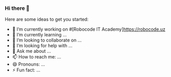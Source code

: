 ### Hi there 👋




Here are some ideas to get you started:

- 🔭 I’m currently working on #[Robocode IT Academy]https://robocode.uz
- 🌱 I’m currently learning ...
- 👯 I’m looking to collaborate on ...
- 🤔 I’m looking for help with ...
- 💬 Ask me about ...
- 📫 How to reach me: ...
- 😄 Pronouns: ...
- ⚡ Fun fact: ...

